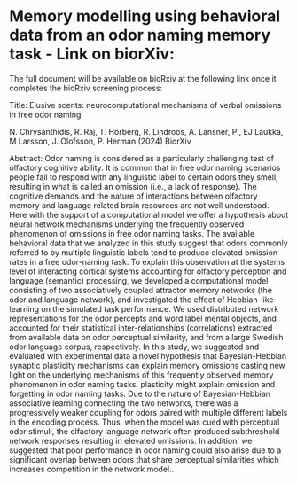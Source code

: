 # Memory modelling using behavioral data from an odor naming memory task -  Link on biorXiv: 

The full document will be available on bioRxiv at the following link once it completes the bioRxiv screening process: 


Title: Elusive scents: neurocomputational mechanisms  of verbal omissions in free odor naming 

N. Chrysanthidis, R. Raj, T. Hörberg, R. Lindroos, A. Lansner, P., EJ Laukka, M Larsson, J. Olofsson, P. Herman (2024) BiorXiv

Abstract: Odor naming is considered as a particularly challenging test of olfactory cognitive ability. It is common that in free odor naming scenarios people fail to respond with any linguistic label to certain odors they smell, resulting in what is called an omission (i.e., a lack of response). The cognitive demands and the nature of interactions between olfactory memory and language related brain resources are not well understood. Here with the support of a computational model we offer a hypothesis about neural network mechanisms underlying the frequently observed phenomenon of omissions in free odor naming tasks. The available behavioral data that we analyzed in this study suggest that odors commonly referred to by multiple linguistic labels tend to produce elevated omission rates in a free odor-naming task. To explain this observation at the systems level of interacting cortical systems accounting for olfactory perception and language (semantic) processing, we developed a computational model consisting of two associatively coupled attractor memory networks (the odor and language network), and investigated the effect of Hebbian-like learning on the simulated task performance. We used distributed network representations for the odor percepts and word label mental objects, and accounted for their statistical inter-relationships (correlations) extracted from available data on odor perceptual similarity, and from a large Swedish odor language corpus, respectively. In this study, we suggested and evaluated with experimental data a novel hypothesis that Bayesian-Hebbian synaptic plasticity mechanisms can explain memory omissions casting new light on the underlying mechanisms of this frequently observed memory phenomenon in odor naming tasks. plasticity might explain omission and forgetting in odor naming tasks. Due to the nature of Bayesian-Hebbian associative learning connecting the two networks, there was a progressively weaker coupling for odors paired with multiple different labels in the encoding process. Thus, when the model was cued with perceptual odor stimuli, the olfactory language network often produced subthreshold network responses resulting in elevated omissions. In addition, we suggested that poor performance in odor naming could also arise due to a significant  overlap between odors that share perceptual similarities which increases competition in the network model..
